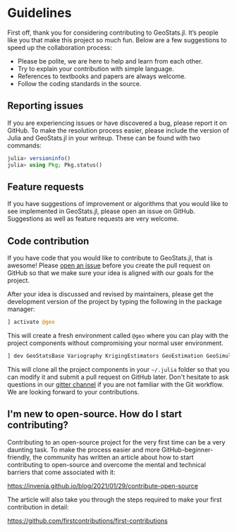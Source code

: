 # Guidelines

First off, thank you for considering contributing to GeoStats.jl.
It’s people like you that make this project so much fun.
Below are a few suggestions to speed up the collaboration process:

- Please be polite, we are here to help and learn from each other.
- Try to explain your contribution with simple language.
- References to textbooks and papers are always welcome.
- Follow the coding standards in the source.

## Reporting issues

If you are experiencing issues or have discovered a bug, please
report it on GitHub. To make the resolution process easier, please
include the version of Julia and GeoStats.jl in your writeup.
These can be found with two commands:

```julia
julia> versioninfo()
julia> using Pkg; Pkg.status()
```

## Feature requests

If you have suggestions of improvement or algorithms that you would like
to see implemented in GeoStats.jl, please open an issue on GitHub.
Suggestions as well as feature requests are very welcome.

## Code contribution

If you have code that you would like to contribute to GeoStats.jl,
that is awesome! Please [open an issue](https://github.com/JuliaEarth/GeoStats.jl/issues)
before you create the pull request on GitHub so that we make sure
your idea is aligned with our goals for the project.

After your idea is discussed and revised by maintainers, please get
the development version of the project by typing the following in
the package manager:

```julia
] activate @geo
```

This will create a fresh environment called `@geo` where you can
play with the project components without compromising your normal
user environment.

```julia
] dev GeoStatsBase Variography KrigingEstimators GeoEstimation GeoSimulation PointPatterns GeoStats
```

This will clone all the project components in your `~/.julia` folder so
that you can modify it and submit a pull request on GitHub later. Don't
hesitate to ask questions in our [gitter channel](https://gitter.im/JuliaEarth/GeoStats.jl)
if you are not familiar with the Git workflow. We are looking forward
to your contributions.

## I'm new to open-source. How do I start contributing?

Contributing to an open-source project for the very first time can be a very daunting task.
To make the process easier and more GitHub-beginner-friendly, the community has written
an article about how to start contributing to open-source and overcome the mental and
technical barriers that come associated with it: 

https://invenia.github.io/blog/2021/01/29/contribute-open-source

The article will also take you through the steps required to make your first contribution
in detail:

https://github.com/firstcontributions/first-contributions
